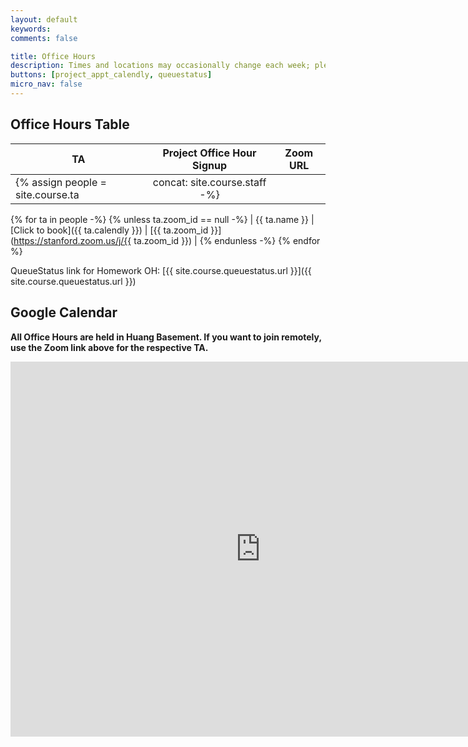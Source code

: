 ```yaml
---
layout: default
keywords:
comments: false

title: Office Hours
description: Times and locations may occasionally change each week; please check this page often.
buttons: [project_appt_calendly, queuestatus]
micro_nav: false
---
```


## Office Hours Table <a name="table"></a>

| TA | Project Office Hour Signup | Zoom URL |
|----|:--------------------------:|----------|
{% assign people = site.course.ta | concat: site.course.staff -%}
{% for ta in people -%}
{% unless ta.zoom_id == null -%}
| {{ ta.name }} | [Click to book]({{ ta.calendly }}) | [{{ ta.zoom_id }}](https://stanford.zoom.us/j/{{ ta.zoom_id }}) |
{% endunless -%}
{% endfor %}

QueueStatus link for Homework OH: [{{ site.course.queuestatus.url }}]({{ site.course.queuestatus.url }})

## Google Calendar

**All Office Hours are held in Huang Basement. If you want to join remotely, use the Zoom link above for the respective TA.**

<div>
<iframe src="https://calendar.google.com/calendar/embed?src=o04tbuc0j3bo0ppafpju8g0h04%40group.calendar.google.com&ctz=America%2FLos_Angeles" style="border: 0" width="800" height="600" frameborder="0" scrolling="no"></iframe>
</div>
